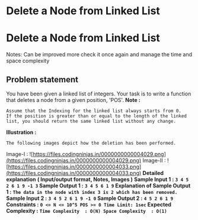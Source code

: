 # Delete a Node from Linked List

# Delete a Node from Linked List
Notes: Can be improved more check it once again and manage the time and space complexity
## **Problem statement**
You have been given a linked list of integers. Your task is to write a function that deletes a node from a given position, 'POS'.
**Note :**
```
Assume that the Indexing for the linked list always starts from 0.
If the position is greater than or equal to the length of the linked list, you should return the same linked list without any change.
```
**Illustration :**
```
The following images depict how the deletion has been performed.
```
Image-I :
![https://files.codingninjas.in/0000000000004029.png](https://files.codingninjas.in/0000000000004029.png)
Image-II :
![https://files.codingninjas.in/0000000000004033.png](https://files.codingninjas.in/0000000000004033.png)
**Detailed explanation**
**( Input/output format, Notes, Images )**
**Sample Input 1 :**
**`3 4 5 2 6 1 9 -1
3`
Sample Output 1 :**
**`3 4 5 6 1 9`
Explanation of Sample Output 1 :**
**`The data in the node with index 3 is 2 which has been removed.`
Sample Input 2 :**
**`3 4 5 2 6 1 9 -1
0`
Sample Output 2 :**
**`4 5 2 6 1 9`
Constraints :**
**`0 <= N <= 10^5
POS >= 0
Time Limit: 1sec`
Expected Complexity :**
**`Time Complexity  : O(N)
Space Complexity  : O(1)`**
